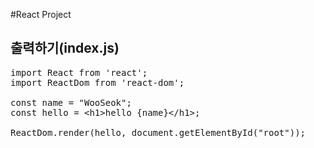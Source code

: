 #React Project 

## 출력하기(index.js)
<pre>
import React from 'react';
import ReactDom from 'react-dom';

const name = "WooSeok";
const hello = &lt;h1>hello {name}&lt;/h1>;

ReactDom.render(hello, document.getElementById("root"));
</pre>